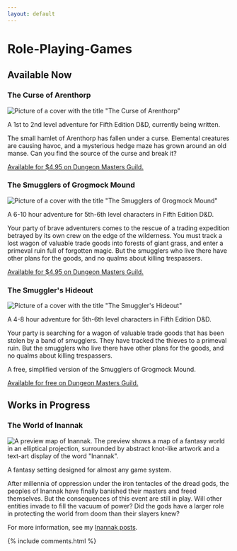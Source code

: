```yaml
---
layout: default
---
```

# Role-Playing-Games

## Available Now

### The Curse of Arenthorp

![Picture of a cover with the title "The Curse of Arenthorp"](<{{ 'assets/product-thumbnails/TheCurseofArenthorp-v1-cover.jpg' | relative_url }}>)

A 1st to 2nd level adventure for Fifth Edition D&D, currently being written.

The small hamlet of Arenthorp has fallen under a curse. Elemental creatures are causing havoc, and a mysterious hedge maze has grown around an old manse. Can you find the source of the curse and break it?

[Available for $4.95 on Dungeon Masters Guild.](<https://www.dmsguild.com/product/464756/The-Curse-of-Arenthorp?src=blog>)

### The Smugglers of Grogmock Mound

![Picture of a cover with the title "The Smugglers of Grogmock Mound"](<{{ 'assets/product-thumbnails/TheSmugglersofGrogmockMound-v2-cover.jpg' | relative_url }}>)

A 6-10 hour adventure for 5th-6th level characters in Fifth Edition D&D.

Your party of brave adventurers comes to the rescue of a trading expedition betrayed by its own crew on the edge of the wilderness. You must track a lost wagon of valuable trade goods into forests of giant grass, and enter a primeval ruin full of forgotten magic. But the smugglers who live there have other plans for the goods, and no qualms about killing trespassers.

[Available for $4.95 on Dungeon Masters Guild.](<https://www.dmsguild.com/product/375688/The-Smugglers-of-Grogmock-Mound?src=blog>)

### The Smuggler's Hideout

![Picture of a cover with the title "The Smuggler's Hideout"](<{{ 'assets/product-thumbnails/thesmugglershideout-free-v1-thumbnail.png' | relative_url }}>)

A 4-8 hour adventure for 5th-6th level characters in Fifth Edition D&D.

Your party is searching for a wagon of valuable trade goods that has been stolen by a band of smugglers. They have tracked the thieves to a primeval ruin. But the smugglers who live there have other plans for the goods, and no qualms about killing trespassers.

A free, simplified version of the Smugglers of Grogmock Mound.

[Available for free on Dungeon Masters Guild.](<https://www.dmsguild.com/product/375690/The-Smugglers-Hideout?src=blog>)


## Works in Progress

### The World of Inannak

![A preview map of Inannak. The preview shows a map of a fantasy world in an elliptical projection, surrounded by abstract knot-like artwork and a text-art display of the word "Inannak".](<{{ 'assets/2022-12-22/inannak-preview-a5-150-wm.png' | relative_url }}>)

A fantasy setting designed for almost any game system.

After millennia of oppression under the iron tentacles of the dread gods, the peoples of Inannak have finally banished their masters and freed themselves. But the consequences of this event are still in play. Will other entities invade to fill the vacuum of power? Did the gods have a larger role in protecting the world from doom than their slayers knew?

For more information, see my [Inannak posts](<{{'/categories/Inannak' | relative_url }}>).

<!-- Unless I get back into this someday.
### The Witch of Fellwind Chasm

A 5th-6th level adventure for Fifth Edition D&D, currently in planning.

The guides who take travelers across Fellwind Chasm are missing, and rumors are told of a hag offering powerful boons for dishonorable favors. Will your party confront the hag, find the missing guides, and open up the chasm again?
-->

{% include comments.html %}

